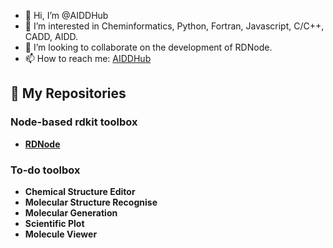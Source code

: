 - 👋 Hi, I’m @AIDDHub
- 👀 I’m interested in Cheminformatics, Python, Fortran, Javascript, C/C++, CADD, AIDD.
- 💞️ I’m looking to collaborate on the development of RDNode.
- 📫 How to reach me: [AIDDHub](https://AIDDHub.github.io)

## 🌱 **My Repositories**
### Node-based rdkit toolbox
- **[RDNode](https://github.com/AIDDHub/RDNode)**
### To-do toolbox
- **Chemical Structure Editor**
- **Molecular Structure Recognise**
- **Molecular Generation**
- **Scientific Plot**
- **Molecule Viewer**

<!---
AIDDHub/AIDDHub is a ✨ special ✨ repository because its `README.md` (this file) appears on your GitHub profile.
You can click the Preview link to take a look at your changes.
--->
